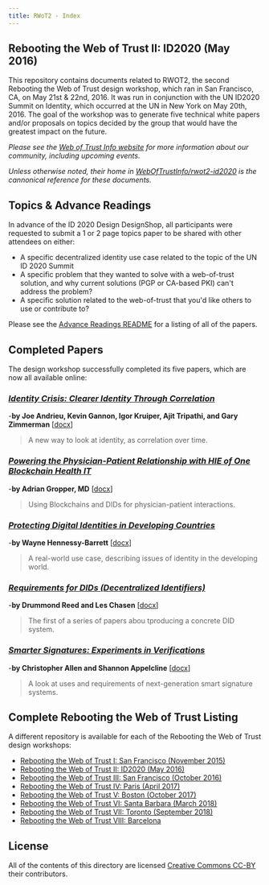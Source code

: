 ```yaml
---
title: RWoT2 - Index
---
```

## Rebooting the Web of Trust II: ID2020 (May 2016)

This repository contains documents related to RWOT2, the second Rebooting the Web of Trust design workshop, which ran in San Francisco, CA, on May 21st & 22nd, 2016. It was run in conjunction with the UN ID2020 Summit on Identity, which occurred at the UN in New York on May 20th, 2016. The goal of the workshop was to generate five technical white papers and/or proposals on topics decided by the group that would have the greatest impact on the future.

_Please see the [Web of Trust Info website](http://www.weboftrust.info/) for more information about our community, including upcoming events._

*Unless otherwise noted, their home in [WebOfTrustInfo/rwot2-id2020](https://github.com/WebOfTrustInfo/rwot2-id2020) is the cannonical reference for these documents.*

##  Topics & Advance Readings

In advance of the ID 2020 Design DesignShop, all participants were requested to submit a 1 or 2 page topics paper to be shared with other attendees on either:

* A specific decentralized identity use case related to the topic of the UN ID 2020 Summit
* A specific problem that they wanted to solve with a web-of-trust solution, and why current solutions (PGP or CA-based PKI) can't address the problem?
*  A specific solution related to the web-of-trust that you'd like others to use or contribute to?

Please see the [Advance Readings README](topics-and-advance-readings/) for a listing of all of the papers.

## Completed Papers

The design workshop successfully completed its five papers, which are now all available online:

### [*Identity Crisis: Clearer Identity Through Correlation*](final-documents/identity-crisis.pdf)
-**by Joe Andrieu, Kevin Gannon, Igor Kruiper, Ajit Tripathi, and Gary Zimmerman**  [[docx](https://github.com/WebOfTrustInfo/rwot2-id2020/blob/master/final-documents/identity-crisis.docx?raw=true)]


> A new way to look at identity, as correlation over time.

### [*Powering the Physician-Patient Relationship with HIE of One Blockchain Health IT*](final-documents/physician-patient-relationship.pdf)
-**by Adrian Gropper, MD**  [[docx](https://github.com/WebOfTrustInfo/rwot2-id2020/blob/master/final-documents/physician-patient-relationship.docx?raw=true)]

> Using Blockchains and DIDs for physician-patient interactions.

### [*Protecting Digital Identities in Developing Countries*](final-documents/protecting-digital-identities-in-developing-countries.pdf) 
-**by Wayne Hennessy-Barrett** [[docx](https://github.com/WebOfTrustInfo/rwot2-id2020/blob/master/final-documents/protecting-digital-identities-in-developing-countries.docx?raw=true)]

> A real-world use case, describing issues of identity in the developing world.

### [*Requirements for DIDs (Decentralized Identifiers)*](final-documents/requirements-for-dids.pdf) 
-**by Drummond Reed and Les Chasen** [[docx](https://github.com/WebOfTrustInfo/rwot2-id2020/blob/master/final-documents/requirements-for-dids.docx?raw=true)]

> The first of a series of papers abou tproducing a concrete DID system.

### [*Smarter Signatures: Experiments in Verifications*](final-documents/smarter-signatures.pdf) 
-**by Christopher Allen and Shannon Appelcline** [[docx](https://github.com/WebOfTrustInfo/rwot2-id2020/blob/master/final-documents/smarter-signatures.docx?raw=true)]

> A look at uses and requirements of next-generation smart signature systems.


## Complete Rebooting the Web of Trust Listing

A different repository is available for each of the Rebooting the Web of Trust design workshops:

* [Rebooting the Web of Trust I: San Francisco (November 2015)](../RWoT1/)
* [Rebooting the Web of Trust II: ID2020 (May 2016)](../RWoT2/)
* [Rebooting the Web of Trust III: San Francisco (October 2016)](../RWoT3/)
* [Rebooting the Web of Trust IV: Paris (April 2017)](../RWoT4/)
* [Rebooting the Web of Trust V: Boston (October 2017)](../RWoT5/)
* [Rebooting the Web of Trust VI: Santa Barbara (March 2018)](../RWoT6/)
* [Rebooting the Web of Trust VII: Toronto (September 2018)](../RWoT7/)
* [Rebooting the Web of Trust VIII: Barcelona](../RWoT8)

## License

All of the contents of this directory are licensed [Creative Commons CC-BY](../LICENSE-CC-BY-4.0/) their contributors.
